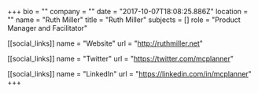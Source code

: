 +++
bio = ""
company = ""
date = "2017-10-07T18:08:25.886Z"
location = ""
name = "Ruth Miller"
title = "Ruth Miller"
subjects = []
role = "Product Manager and Facilitator"

[[social_links]]
  name = "Website"
  url = "http://ruthmiller.net"

[[social_links]]
  name = "Twitter"
  url = "https://twitter.com/mcplanner"

[[social_links]]
  name = "LinkedIn"
  url = "https://linkedin.com/in/mcplanner"
+++
